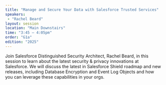 ```yaml
---
title: "Manage and Secure Your Data with Salesforce Trusted Services"
speakers:
 - "Rachel Beard"
layout: session
location: "Main Downstairs"
time: "3:45 — 4:05pm"
order: "G1a"
edition: "2025"
---
```


Join Salesforce Distinguished Security Architect, Rachel Beard, in this session to learn about the latest security & privacy innovations at Salesforce. We will discuss the latest in Salesforce Shield roadmap and new releases, including Database Encryption and Event Log Objects and how you can leverage these capabilities in your orgs.